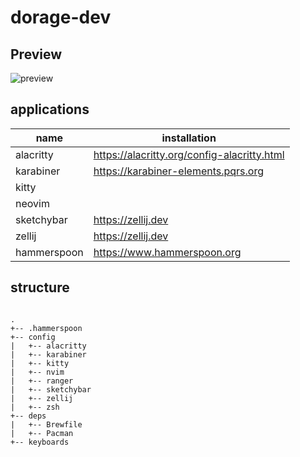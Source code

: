 # dorage-dev

## Preview

![preview](./public/dev-env.png)

## applications
 
| name | installation |
| --- | --- |
| alacritty | https://alacritty.org/config-alacritty.html |
| karabiner | https://karabiner-elements.pqrs.org |
| kitty |  |
| neovim |  |
| sketchybar | https://zellij.dev |
| zellij | https://zellij.dev |
| hammerspoon | https://www.hammerspoon.org |

## structure

```

.
+-- .hammerspoon
+-- config
|   +-- alacritty
|   +-- karabiner 
|   +-- kitty 
|   +-- nvim
|   +-- ranger
|   +-- sketchybar
|   +-- zellij
|   +-- zsh
+-- deps
|   +-- Brewfile
|   +-- Pacman
+-- keyboards

```


